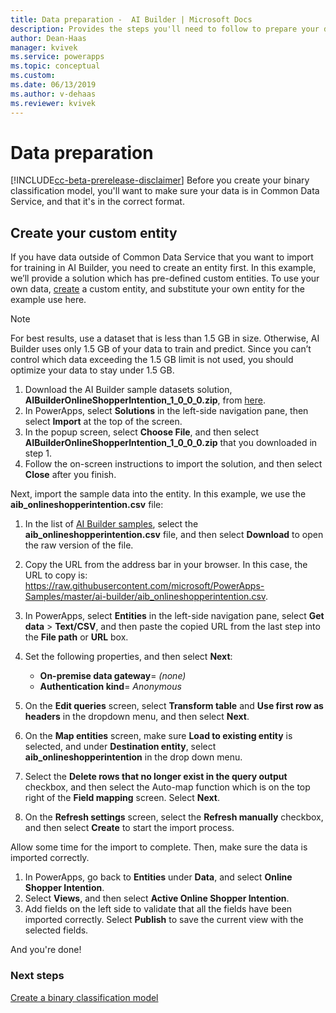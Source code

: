 ```yaml
---
title: Data preparation -  AI Builder | Microsoft Docs
description: Provides the steps you'll need to follow to prepare your data for AI Builder in Common Data Service. 
author: Dean-Haas
manager: kvivek
ms.service: powerapps
ms.topic: conceptual
ms.custom: 
ms.date: 06/13/2019
ms.author: v-dehaas
ms.reviewer: kvivek
---
```


# Data preparation

[!INCLUDE[cc-beta-prerelease-disclaimer](./includes/cc-beta-prerelease-disclaimer.md)]
Before you create your binary classification model, you'll want to make sure your data is in Common Data Service, and that it's in the correct format. 

## Create your custom entity
If you have data outside of Common Data Service that you want to import for training in AI Builder, you need to create an entity first. In this example, we’ll provide a solution which has pre-defined custom entities. To use your own data,  [create](/powerapps/maker/common-data-service/data-platform-create-entity) a custom entity, and substitute your own entity for the example use here.

> [!NOTE]
> For best results, use a dataset that is less than 1.5 GB in size. Otherwise, AI Builder uses only 1.5 GB of your data to train and predict. Since you can’t control which data exceeding the 1.5 GB limit is not used, you should optimize your data to stay under 1.5 GB.

1. Download the AI Builder sample datasets solution, **AIBuilderOnlineShopperIntention_1_0_0_0.zip**, from [here](https://go.microsoft.com/fwlink/?linkid=2093415).
1. In PowerApps, select **Solutions** in the left-side navigation pane, then select **Import** at the top of the screen.
1. In the popup screen, select **Choose File**, and then select **AIBuilderOnlineShopperIntention_1_0_0_0.zip** that you downloaded in step 1.
1. Follow the on-screen instructions to import the solution, and then select **Close** after you finish.

Next, import the sample data into the entity. In this example, we use the **aib_onlineshopperintention.csv** file:

1. In the list of [AI Builder samples](https://go.microsoft.com/fwlink/?linkid=2093415), select the **aib_onlineshopperintention.csv** file, and then select **Download** to open the raw version of the file.

1. Copy the URL from the address bar in your browser. In this case, the URL to copy is: https://raw.githubusercontent.com/microsoft/PowerApps-Samples/master/ai-builder/aib_onlineshopperintention.csv.

1. In PowerApps, select **Entities** in the left-side navigation pane, select **Get data** > **Text/CSV**, and then paste the copied URL from the last step into the **File path** or **URL** box.

1. Set the following properties, and then select **Next**:
    -  **On-premise data gateway**= *(none)*
    - **Authentication kind**= *Anonymous*
 
3. On the **Edit queries** screen, select **Transform table** and **Use first row as headers** in the dropdown menu, and then select **Next**.
10.	On the **Map entities** screen, make sure **Load to existing entity** is selected, and under **Destination entity**, select **aib_onlineshopperintention** in the drop down menu.
11.	Select the **Delete rows that no longer exist in the query output** checkbox, and then select the Auto-map function which is on the top right of the **Field mapping** screen.  Select **Next**.
12.	On the **Refresh settings** screen, select the **Refresh manually** checkbox, and then select **Create** to start the import process.

Allow some time for the import to complete. Then, make sure the data is imported correctly.
1. In PowerApps, go back to **Entities** under **Data**, and select **Online Shopper Intention**.
1. Select **Views**, and then select **Active Online Shopper Intention**.
14.	Add fields on the left side to validate that all the fields have been imported correctly. 
Select **Publish** to save the current view with the selected fields.

And you're done!


 

### Next steps
[Create a binary classification model](create-binary-classification-model.md) 
